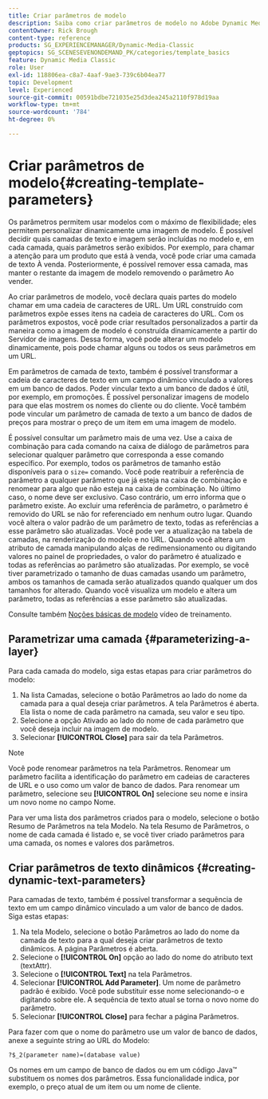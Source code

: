 ```yaml
---
title: Criar parâmetros de modelo
description: Saiba como criar parâmetros de modelo no Adobe Dynamic Media Classic.
contentOwner: Rick Brough
content-type: reference
products: SG_EXPERIENCEMANAGER/Dynamic-Media-Classic
geptopics: SG_SCENESEVENONDEMAND_PK/categories/template_basics
feature: Dynamic Media Classic
role: User
exl-id: 118806ea-c8a7-4aaf-9ae3-739c6b04ea77
topic: Development
level: Experienced
source-git-commit: 00591bdbe721035e25d3dea245a2110f978d19aa
workflow-type: tm+mt
source-wordcount: '784'
ht-degree: 0%

---
```


# Criar parâmetros de modelo{#creating-template-parameters}

Os parâmetros permitem usar modelos com o máximo de flexibilidade; eles permitem personalizar dinamicamente uma imagem de modelo. É possível decidir quais camadas de texto e imagem serão incluídas no modelo e, em cada camada, quais parâmetros serão exibidos. Por exemplo, para chamar a atenção para um produto que está à venda, você pode criar uma camada de texto À venda. Posteriormente, é possível remover essa camada, mas manter o restante da imagem de modelo removendo o parâmetro Ao vender.

Ao criar parâmetros de modelo, você declara quais partes do modelo chamar em uma cadeia de caracteres de URL. Um URL construído com parâmetros expõe esses itens na cadeia de caracteres do URL. Com os parâmetros expostos, você pode criar resultados personalizados a partir da maneira como a imagem de modelo é construída dinamicamente a partir do Servidor de imagens. Dessa forma, você pode alterar um modelo dinamicamente, pois pode chamar alguns ou todos os seus parâmetros em um URL.

Em parâmetros de camada de texto, também é possível transformar a cadeia de caracteres de texto em um campo dinâmico vinculado a valores em um banco de dados. Poder vincular texto a um banco de dados é útil, por exemplo, em promoções. É possível personalizar imagens de modelo para que elas mostrem os nomes do cliente ou do cliente. Você também pode vincular um parâmetro de camada de texto a um banco de dados de preços para mostrar o preço de um item em uma imagem de modelo.

É possível consultar um parâmetro mais de uma vez. Use a caixa de combinação para cada comando na caixa de diálogo de parâmetros para selecionar qualquer parâmetro que corresponda a esse comando específico. Por exemplo, todos os parâmetros de tamanho estão disponíveis para o `size=` comando. Você pode reatribuir a referência de parâmetro a qualquer parâmetro que já esteja na caixa de combinação e renomear para algo que não esteja na caixa de combinação. No último caso, o nome deve ser exclusivo. Caso contrário, um erro informa que o parâmetro existe. Ao excluir uma referência de parâmetro, o parâmetro é removido do URL se não for referenciado em nenhum outro lugar. Quando você altera o valor padrão de um parâmetro de texto, todas as referências a esse parâmetro são atualizadas. Você pode ver a atualização na tabela de camadas, na renderização do modelo e no URL. Quando você altera um atributo de camada manipulando alças de redimensionamento ou digitando valores no painel de propriedades, o valor do parâmetro é atualizado e todas as referências ao parâmetro são atualizadas. Por exemplo, se você tiver parametrizado o tamanho de duas camadas usando um parâmetro, ambos os tamanhos de camada serão atualizados quando qualquer um dos tamanhos for alterado. Quando você visualiza um modelo e altera um parâmetro, todas as referências a esse parâmetro são atualizadas.

Consulte também [Noções básicas de modelo](https://s7d5.scene7.com/s7viewers/html5/VideoViewer.html?videoserverurl=https://s7d5.scene7.com/is/content/&amp;emailurl=https://s7d5.scene7.com/s7/emailFriend&amp;serverUrl=https://s7d5.scene7.com/is/image/&amp;config=Scene7SharedAssets/Universal_HTML5_Video&amp;contenturl=https://s7d5.scene7.com/skins/&amp;asset=S7tutorials/553_Template%20Basics_converted%20renamed_Dynamic%20Banners-AVS) vídeo de treinamento.

## Parametrizar uma camada {#parameterizing-a-layer}

Para cada camada do modelo, siga estas etapas para criar parâmetros do modelo:

1. Na lista Camadas, selecione o botão Parâmetros ao lado do nome da camada para a qual deseja criar parâmetros. A tela Parâmetros é aberta. Ela lista o nome de cada parâmetro na camada, seu valor e seu tipo.
1. Selecione a opção Ativado ao lado do nome de cada parâmetro que você deseja incluir na imagem de modelo.
1. Selecionar **[!UICONTROL Close]** para sair da tela Parâmetros.

>[!NOTE]
>
>Você pode renomear parâmetros na tela Parâmetros. Renomear um parâmetro facilita a identificação do parâmetro em cadeias de caracteres de URL e o uso como um valor de banco de dados. Para renomear um parâmetro, selecione seu **[!UICONTROL On]** selecione seu nome e insira um novo nome no campo Nome.

Para ver uma lista dos parâmetros criados para o modelo, selecione o botão Resumo de Parâmetros na tela Modelo. Na tela Resumo de Parâmetros, o nome de cada camada é listado e, se você tiver criado parâmetros para uma camada, os nomes e valores dos parâmetros.

## Criar parâmetros de texto dinâmicos {#creating-dynamic-text-parameters}

Para camadas de texto, também é possível transformar a sequência de texto em um campo dinâmico vinculado a um valor de banco de dados. Siga estas etapas:

1. Na tela Modelo, selecione o botão Parâmetros ao lado do nome da camada de texto para a qual deseja criar parâmetros de texto dinâmicos. A página Parâmetros é aberta.
1. Selecione o **[!UICONTROL On]** opção ao lado do nome do atributo text (textAttr).
1. Selecione o **[!UICONTROL Text]** na tela Parâmetros.
1. Selecionar **[!UICONTROL Add Parameter]**. Um nome de parâmetro padrão é exibido. Você pode substituir esse nome selecionando-o e digitando sobre ele. A sequência de texto atual se torna o novo nome do parâmetro.
1. Selecionar **[!UICONTROL Close]** para fechar a página Parâmetros.

Para fazer com que o nome do parâmetro use um valor de banco de dados, anexe a seguinte string ao URL do Modelo:

```as3
?$_2(parameter name)=(database value)
```

Os nomes em um campo de banco de dados ou em um código Java™ substituem os nomes dos parâmetros. Essa funcionalidade indica, por exemplo, o preço atual de um item ou um nome de cliente.
